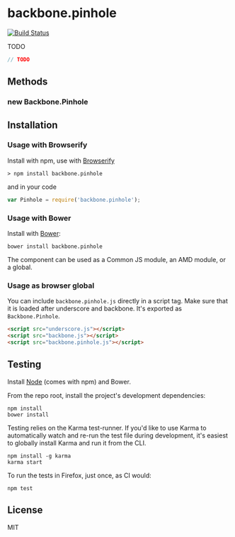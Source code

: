 # backbone.pinhole

[![Build Status](https://secure.travis-ci.org/user/backbone.pinhole.png?branch=master)](http://travis-ci.org/user/backbone.pinhole)

TODO

```javascript
// TODO
```

## Methods

### new Backbone.Pinhole



## Installation

### Usage with Browserify

Install with npm, use with [Browserify](http://browserify.org/)

```
> npm install backbone.pinhole
```

and in your code

```javascript
var Pinhole = require('backbone.pinhole');
```

### Usage with Bower

Install with [Bower](http://bower.io):

```
bower install backbone.pinhole
```

The component can be used as a Common JS module, an AMD module, or a global.

### Usage as browser global

You can include `backbone.pinhole.js` directly in a script tag. Make 
sure that it is loaded after underscore and backbone. It's exported as 
`Backbone.Pinhole`.

```HTML
<script src="underscore.js"></script>
<script src="backbone.js"></script>
<script src="backbone.pinhole.js"></script>
```

## Testing

Install [Node](http://nodejs.org) (comes with npm) and Bower.

From the repo root, install the project's development dependencies:

```
npm install
bower install
```

Testing relies on the Karma test-runner. If you'd like to use Karma to
automatically watch and re-run the test file during development, it's easiest
to globally install Karma and run it from the CLI.

```
npm install -g karma
karma start
```

To run the tests in Firefox, just once, as CI would:

```
npm test
```

## License

MIT
